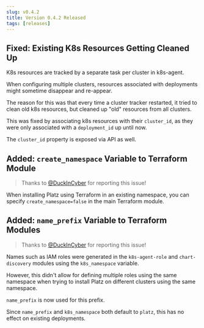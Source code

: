 ```yaml
---
slug: v0.4.2
title: Version 0.4.2 Released
tags: [releases]
---
```


<!-- truncate -->

## Fixed: Existing K8s Resources Getting Cleaned Up

K8s resources are tracked by a separate task per cluster in k8s-agent.

When configuring multiple clusters, resources associated with deployments might sometime disappear and re-appear.

The reason for this was that every time a cluster tracker restarted, it tried to clean old k8s resources, but cleaned up "old" resources from all clusters.

This was fixed by associating k8s resources with their `cluster_id`, as they were only associated with a `deployment_id` up until now.

The `cluster_id` property is exposed via API as well.

## Added: `create_namespace` Variable to Terraform Module

> Thanks to [@DuckInCyber](https://github.com/DuckInCyber) for reporting this issue!

When installing Platz using Terraform in an existing namespace, you can specify `create_namespace=false` in the main Terraform module.

## Added: `name_prefix` Variable to Terraform Modules

> Thanks to [@DuckInCyber](https://github.com/DuckInCyber) for reporting this issue!

Names such as IAM roles were generated in the `k8s-agent-role` and `chart-discovery` modules using the `k8s_namespace` variable.

However, this didn't allow for defining multiple roles using the same namespace when trying to install Platz on different clusters using the same namespace.

`name_prefix` is now used for this prefix.

Since `name_prefix` and `k8s_namespace` both default to `platz`, this has no effect on existing deployments.
